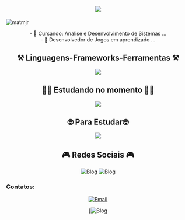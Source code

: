 <h1 align="center">
<img src="https://readme-typing-svg.herokuapp.com/?font=Righteous&size=35&center=true&vCenter=true&width=500&height=70&duration=4000&lines=olá!+👋;Eu+sou+o+Icaro+Costa!;" />
</h1>
<img src="https://komarev.com/ghpvc/?username=Icaro-Costa&label=Profile%20views&color=0e12b6&style=flat" alt="matmjr" /> 
</p>

<div  align="center" >
  - 🔭 Cursando: Analise e Desenvolvimento de Sistemas ...
  <br>
- 🌱 Desenvolvedor de Jogos em aprendizado ...
</div>

<h2 align="center" >⚒️ Linguagens-Frameworks-Ferramentas ⚒️</h2>
<div  align="center" >
  
<p align="center">
  <a href="https://github.com/Icaro-Costa">
    <img src="https://skillicons.dev/icons?i=c,cs,cpp,lua,linux,visualstudio,vscode,windows,." />
  </a>
</p>

<h2 align="center" >👨‍💻 Estudando no momento 👨‍💻</h2>
<div  align="center" >
  
<p align="center">
  <a href="https://skillicons.dev">
    <img src="https://skillicons.dev/icons?i=java,html,nodejs,androidstudio,unity," />
  </a>
</p>
<h2 align="center" >🤓 Para Estudar🤓</h2>
<div  align="center" >
  
<p align="center">
  <a href="https://skillicons.dev">
    <img src="https://skillicons.dev/icons?i=arduino,blender,py" />
  </a>
</p>

<h2 align="center" >🎮 Redes Sociais 🎮</h2>
<div  align="center" >

[![Blog](https://skillicons.dev/icons?i=instagram)](https://www.instagram.com/icarusfl_.13_/)
![Blog](https://skillicons.dev/icons?i=discord)


<h3 align="left">Contatos:</h3>
<p align="center">
    <a href="mailto:Icaroleo486@gmail.com">
        <img alt="Email" src="https://img.shields.io/badge/Email-Icaroleo486@gmail.com-purple?style=flat&logo=gmail">
    </a>
</p>

[![Blog](https://static.wikia.nocookie.net/watchdogscombined/images/a/a9/%28Un%29Lawful_%28Dis%29Order.gif/revision/latest?cb=20201014010145)
